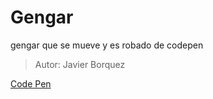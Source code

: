 # Gengar
gengar que se mueve y es robado de codepen


> Autor: Javier Borquez

[Code Pen](https://codepen.io/javierbyte/pen/bGEKYry)
